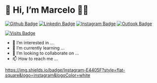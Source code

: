 # 👋 Hi, I’m Marcelo :man_student:

[![Github Badge](https://img.shields.io/badge/-Github-000?style=flat-square&logo=Github&logoColor=white&link=https://github.com/marcelogomes90)](https://github.com/marcelogomes90) [![Linkedin Badge](https://img.shields.io/badge/-LinkedIn-blue?style=flat-square&logo=Linkedin&logoColor=white&link=https://www.linkedin.com/in/marcelogomes90/)](https://www.linkedin.com/in/marcelogomes90/) [![Instagram Badge](https://img.shields.io/badge/Instagram-E4405F?style=flat-square&logo=instagram&logoColor=white&link=https://www.instagram.com/marcelogomes90)](https://www.instagram.com/marcelogomes90/) [![Outlook Badge](https://img.shields.io/badge/Microsoft_Outlook-0078D4?style=for-the-badge&logo=microsoft-outlook&logoColor=white)](mail:marcelo.sobrinho@outlook.com)

[![Visits Badge](https://badges.pufler.dev/visits/puf17640/git-badges)](https://github.com/marcelogomes90)
- 👀 I’m interested in ...
- 🌱 I’m currently learning ...
- 💞️ I’m looking to collaborate on ...
- 📫 How to reach me ...

https://img.shields.io/badge/Instagram-E4405F?style=flat-square&logo=instagram&logoColor=white
